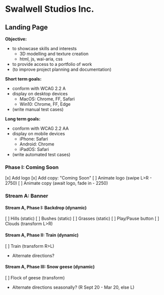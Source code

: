 # Swalwell Studios Inc.
## Landing Page

**Objective:** 
- to showcase skills and interests
  - 3D modelling and texture creation
  - html, js, wai-aria, css 
- to provide access to a portfolio of work
- (to improve project planning and documentation)

**Short term goals:**
- conform with WCAG 2.2 A
- display on desktop devices
  - MacOS: Chrome, FF, Safari
  - Win10: Chrome, FF, Edge
- (write manual test cases)

**Long term goals:**
- conform with WCAG 2.2 AA
- display on mobile devices
  - iPhone: Safari
  - Android: Chrome
  - iPadOS: Safari
- (write automated test cases)

### Phase I: Coming Soon

[x] Add logo
[x] Add copy: "Coming Soon"
[ ] Animate logo (swipe L>R - 2750)
[ ] Animate copy (await logo, fade in - 2250)

### Stream A: Banner

#### Stream A, Phase I: Backdrop (dynamic)

[ ] Hills (static)
[ ] Bushes (static)
[ ] Grasses (static)
[ ] Play/Pause button
[ ] Clouds (transform L>R)

#### Stream A, Phase II: Train (dynamic)

[ ] Train (transform R>L)
  - Alternate directions?

#### Stream A, Phase III: Snow geese (dynamic)

[ ] Flock of geese (transform)
  - Alternate directions seasonally? (R Sept 20 - Mar 20, else L)

<!-- ### Stream B: Portfolio

#### Stream B, Phase I: Navigation

- Links to projects?

#### Stream B, Phase II: Gallery

- Cards for featured items? -->